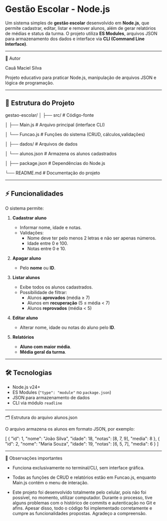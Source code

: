 # Gestão Escolar - Node.js

Um sistema simples de **gestão escolar** desenvolvido em **Node.js**, que permite cadastrar, editar, listar e remover alunos, além de gerar relatórios de médias e status da turma. O projeto utiliza **ES Modules**, arquivos JSON para armazenamento dos dados e interface via **CLI (Command Line Interface)**.

---

📝 Autor

Cauã Maciel Silva

Projeto educativo para praticar Node.js, manipulação de arquivos JSON e lógica de programação.

---

## 📁 Estrutura do Projeto

gestao-escolar/ 
│ ├── src/                     # Código-fonte 

│   ├── Main.js              # Arquivo principal (interface CLI) 

│   └── Funcao.js            # Funções do sistema (CRUD, cálculos,validações) 

│ ├── dados/                   # Arquivos de dados

│   └── alunos.json          # Armazena os alunos cadastrados 

│ ├── package.json             # Dependências do Node.js 

└── README.md                # Documentação do projeto

---

## ⚡ Funcionalidades

O sistema permite:

1. **Cadastrar aluno**  
   - Informar nome, idade e notas.  
   - Validações:
     - Nome deve ter pelo menos 2 letras e não ser apenas números.
     - Idade entre 0 e 100.
     - Notas entre 0 e 10.

2. **Apagar aluno**
   - Pelo **nome** ou **ID**.

3. **Listar alunos**
   - Exibe todos os alunos cadastrados.
   - Possibilidade de filtrar:
     - Alunos **aprovados** (média ≥ 7)
     - Alunos em **recuperação** (5 ≤ média < 7)
     - Alunos **reprovados** (média < 5)

4. **Editar aluno**
   - Alterar nome, idade ou notas do aluno pelo **ID**.

5. **Relatórios**
   - **Aluno com maior média**.
   - **Média geral da turma**.

---

## 🛠 Tecnologias

- Node.js v24+
- ES Modules (`"type": "module"` no `package.json`)
- JSON para armazenamento de dados
- CLI via módulo `readline`

---

🗂 Estrutura do arquivo alunos.json

O arquivo armazena os alunos em formato JSON, por exemplo:

[
  {
    "id": 1,
    "nome": "João Silva",
    "idade": 18,
    "notas": [8, 7, 9],
    "media": 8
  },
  {
    "id": 2,
    "nome": "Maria Souza",
    "idade": 19,
    "notas": [6, 5, 7],
    "media": 6
  }
]

---

🔧 Observações importantes

- Funciona exclusivamente no terminal/CLI, sem interface gráfica.

- Todas as funções de CRUD e relatórios estão em Funcao.js, enquanto Main.js contém o menu de interação.

- Este projeto foi desenvolvido totalmente pelo celular, pois não foi possível, no momento, utilizar computador. Durante o processo, tive alguns problemas com o histórico de commits e autenticação no Git e afins. Apesar disso, todo o código foi implementado corretamente e cumpre as funcionalidades propostas. Agradeço a compreensão.